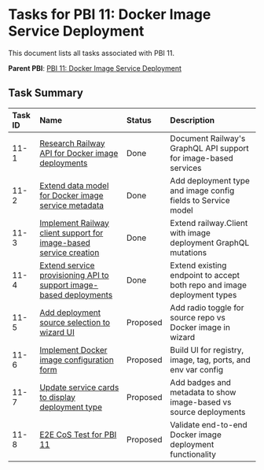 # Tasks for PBI 11: Docker Image Service Deployment

This document lists all tasks associated with PBI 11.

**Parent PBI**: [PBI 11: Docker Image Service Deployment](./prd.md)

## Task Summary

| Task ID | Name | Status | Description |
| :------ | :--------------------------------------- | :------- | :--------------------------------- |
| 11-1 | [Research Railway API for Docker image deployments](./11-1.md) | Done | Document Railway's GraphQL API support for image-based services |
| 11-2 | [Extend data model for Docker image service metadata](./11-2.md) | Done | Add deployment type and image config fields to Service model |
| 11-3 | [Implement Railway client support for image-based service creation](./11-3.md) | Done | Extend railway.Client with image deployment GraphQL mutations |
| 11-4 | [Extend service provisioning API to support image-based deployments](./11-4.md) | Done | Extend existing endpoint to accept both repo and image deployment types |
| 11-5 | [Add deployment source selection to wizard UI](./11-5.md) | Proposed | Add radio toggle for source repo vs Docker image in wizard |
| 11-6 | [Implement Docker image configuration form](./11-6.md) | Proposed | Build UI for registry, image, tag, ports, and env var config |
| 11-7 | [Update service cards to display deployment type](./11-7.md) | Proposed | Add badges and metadata to show image-based vs source deployments |
| 11-8 | [E2E CoS Test for PBI 11](./11-8.md) | Proposed | Validate end-to-end Docker image deployment functionality |


